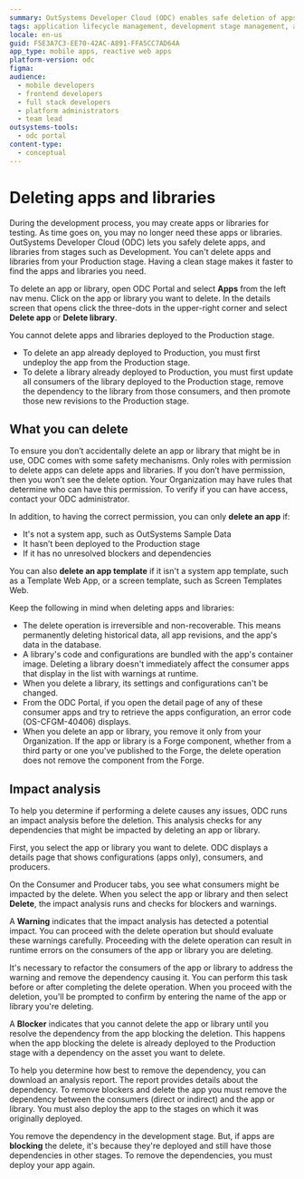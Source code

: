 ```yaml
---
summary: OutSystems Developer Cloud (ODC) enables safe deletion of apps and libraries from non-production stages, with built-in safety mechanisms and impact analysis.
tags: application lifecycle management, development stage management, access control, deployment
locale: en-us
guid: F5E3A7C3-EE70-42AC-A891-FFA5CC7AD64A
app_type: mobile apps, reactive web apps
platform-version: odc
figma:
audience:
  - mobile developers
  - frontend developers
  - full stack developers
  - platform administrators
  - team lead
outsystems-tools:
  - odc portal
content-type:
  - conceptual
---
```


# Deleting apps and libraries

During the development process, you may create apps or libraries for testing. As time goes on, you may no longer need these apps or libraries. OutSystems Developer Cloud (ODC) lets you safely delete apps, and libraries from stages such as Development. You can't delete apps and libraries from your Production stage. Having a clean stage makes it faster to find the apps and libraries you need.

To delete an app or library, open ODC Portal and select **Apps** from the left nav menu. Click on the app or library you want to delete. In the details screen that opens click the three-dots in the upper-right corner and select **Delete app** or **Delete library**. 

You cannot delete apps and libraries deployed to the Production stage. 

* To delete an app already deployed to Production, you must first undeploy the app from the Production stage.
* To delete a library already deployed to Production, you must first update all consumers of the library deployed to the Production stage, remove the dependency to the library from those consumers, and then promote those new revisions to the Production stage.

## What you can delete

To ensure you don’t accidentally delete an app or library that might be in use, ODC comes with some safety mechanisms. Only roles with permission to delete apps can delete apps and libraries. If you don’t have permission, then you won’t see the delete option. Your Organization may have rules that determine who can have this permission. To verify if you can have access, contact your ODC administrator.

In addition, to having the correct permission, you can only **delete an app** if:

* It's not a system app, such as OutSystems Sample Data
* It hasn’t been deployed to the Production stage
* If it has no unresolved blockers and dependencies
 
You can also **delete an app template** if it isn't a system app template, such as a Template Web App, or a screen template, such as Screen Templates Web.

 <div class="info" markdown="1">

Keep the following in mind when deleting apps and libraries:

* The delete operation is irreversible and non-recoverable. This means permanently deleting historical data, all app revisions, and the app's data in the database.
* A library's code and configurations are bundled with the app's container image. Deleting a library doesn't immediately affect the consumer apps that display in the list with warnings at runtime.
* When you delete a library, its settings and configurations can't be changed.
* From the ODC Portal, if you open the detail page of any of these consumer apps and try to retrieve the apps configuration, an error code (OS-CFGM-40406) displays.
* When you delete an app or library, you remove it only from your Organization. If the app or library is a Forge component, whether from a third party or one you've published to the Forge, the delete operation does not remove the component from the Forge.

</div>

## Impact analysis

To help you determine if performing a delete causes any issues, ODC runs an impact analysis before the deletion. This analysis checks for any dependencies that might be impacted by deleting an app or library.

First, you select the app or library you want to delete. ODC displays a details page that shows configurations (apps only), consumers, and producers.

On the Consumer and Producer tabs, you see what consumers might be impacted by the delete. When you select the app or library and then select **Delete**, the impact analysis runs and checks for blockers and warnings.

A **Warning** indicates that the impact analysis has detected a potential impact. You can proceed with the delete operation but should evaluate these warnings carefully. Proceeding with the delete operation can result in runtime errors on the consumers of the app or library you are deleting.

It's necessary to refactor the consumers of the app or library to address the warning and remove the dependency causing it. You can perform this task before or after completing the delete operation. When you proceed with the deletion, you'll be prompted to confirm by entering the name of the app or library you're deleting.

A **Blocker** indicates that you cannot delete the app or library until you resolve the dependency from the app blocking the deletion. This happens when the app blocking the delete is already deployed to the Production stage with a dependency on the asset you want to delete.

To help you determine how best to remove the dependency, you can download an analysis report. The report provides details about the dependency. To remove blockers and delete the app you must remove the dependency between the consumers (direct or indirect) and the app or library. You must also deploy the app to the stages on which it was originally deployed.

You remove the dependency in the development stage. But, if apps are **blocking** the delete, it's because they're deployed and still have those dependencies in other stages. To remove the dependencies, you must deploy your app again.
